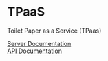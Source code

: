 # TPaaS
Toilet Paper as a Service (TPaas)

[Server Documentation](server/README.md)  
[API Documentation](server/API.md)
